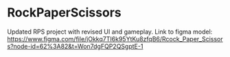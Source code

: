 # RockPaperScissors

Updated RPS project with revised UI and gameplay. Link to figma model:
https://www.figma.com/file/jOkkq7TI6k95YtKu8zfqB6/Rcock_Paper_Scissors?node-id=62%3A82&t=Won7dgFQP2QSgptE-1
